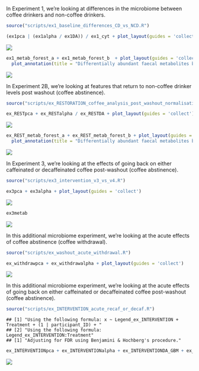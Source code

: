 <p align="justify">
<!-- README.md is generated from README.Rmd. Please edit that file -->

In Experiment 1, we’re looking at differences in the microbiome between
coffee drinkers and non-coffee drinkers.

``` r
source("scripts/ex1_baseline_differences_CD_vs_NCD.R")
```

``` r
(ex1pca | (ex1alpha / ex1DA)) / ex1_cyt + plot_layout(guides = 'collect', heights = c(3,1))
```

![](README_files/figure-gfm/unnamed-chunk-2-1.png)<!-- -->

``` r
ex1_metab_forest_a + ex1_metab_forest_b  + plot_layout(guides = 'collect') + 
  plot_annotation(title = "Differentially abundant faecal metabolites between non-coffee drinkers (L) and coffee drinkers (R)") 
```

![](README_files/figure-gfm/unnamed-chunk-3-1.png)<!-- -->

In Experiment 2B, we’re looking at features that return to non-coffee
drinker levels post washout (coffee abstinence).

``` r
source("scripts/ex_RESTORATION_coffee_analysis_post_washout_normalisation.R")
```

``` r
ex_RESTpca + ex_RESTalpha / ex_RESTDA + plot_layout(guides = 'collect')
```

![](README_files/figure-gfm/unnamed-chunk-5-1.png)<!-- -->

``` r
ex_REST_metab_forest_a + ex_REST_metab_forest_b + plot_layout(guides = 'collect') + 
  plot_annotation(title = "Differentially abundant faecal metabolites between non-coffee drinkers and coffee drinkers post-washout (L) vs baseline coffee drinker levels (R)")
```

![](README_files/figure-gfm/unnamed-chunk-6-1.png)<!-- -->

In Experiment 3, we’re looking at the effects of going back on either
caffeinated or decaffeinated coffee post-washout (coffee abstinence).

``` r
source("scripts/ex3_intervention_v3_vs_v4.R")
```

``` r
ex3pca + ex3alpha + plot_layout(guides = 'collect')
```

![](README_files/figure-gfm/unnamed-chunk-8-1.png)<!-- -->

``` r
ex3metab
```

![](README_files/figure-gfm/unnamed-chunk-8-2.png)<!-- -->

In this additional microbiome experiment, we’re looking at the acute
effects of coffee abstinence (coffee withdrawal).

``` r
source("scripts/ex_washout_acute_withdrawal.R")
```

``` r
ex_withdrawpca + ex_withdrawalpha + plot_layout(guides = 'collect')
```

![](README_files/figure-gfm/unnamed-chunk-10-1.png)<!-- -->

In this additional microbiome experiment, we’re looking at the acute
effects of going back on either caffeinated or decaffeinated coffee
post-washout (coffee abstinence).

``` r
source("scripts/ex_INTERVENTION_acute_recaf_or_decaf.R")
```

    ## [1] "Using the following formula: x ~ Legend_ex_INTERVENTION + Treatment + (1 | participant_ID) + "
    ## [2] "Using the following formula:     Legend_ex_INTERVENTION:Treatment"                            
    ## [1] "Adjusting for FDR using Benjamini & Hochberg's procedure."

``` r
ex_INTERVENTIONpca + ex_INTERVENTIONalpha + ex_INTERVENTIONDA_GBM + ex_INTERVENTIONDA_GMM +  plot_layout(guides = 'collect', heights = c(1,1,2,2))
```

![](README_files/figure-gfm/unnamed-chunk-12-1.png)<!-- -->
